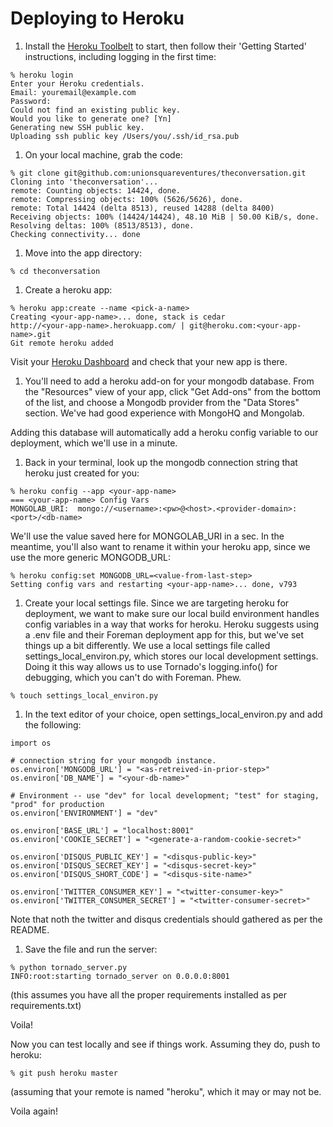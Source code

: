Deploying to Heroku
====================

1. Install the [Heroku Toolbelt](http://toolbelt.heroku.com) to start, then follow their 'Getting Started' instructions, including logging in the first time:

```
% heroku login
Enter your Heroku credentials.
Email: youremail@example.com
Password:
Could not find an existing public key.
Would you like to generate one? [Yn]
Generating new SSH public key.
Uploading ssh public key /Users/you/.ssh/id_rsa.pub
```

1. On your local machine, grab the code:

```
% git clone git@github.com:unionsquareventures/theconversation.git
Cloning into 'theconversation'...
remote: Counting objects: 14424, done.
remote: Compressing objects: 100% (5626/5626), done.
remote: Total 14424 (delta 8513), reused 14288 (delta 8400)
Receiving objects: 100% (14424/14424), 48.10 MiB | 50.00 KiB/s, done.
Resolving deltas: 100% (8513/8513), done.
Checking connectivity... done
```

1. Move into the app directory:

```
% cd theconversation
```

1. Create a heroku app:

```
% heroku app:create --name <pick-a-name>
Creating <your-app-name>... done, stack is cedar
http://<your-app-name>.herokuapp.com/ | git@heroku.com:<your-app-name>.git
Git remote heroku added
```

Visit your [Heroku Dashboard](http://id.heroku.com) and check that your new app is there.

1. You'll need to add a heroku add-on for your mongodb database.  From the "Resources" view of your app, click "Get Add-ons" from the bottom of the list, and choose a Mongodb provider from the "Data Stores" section.  We've had good experience with MongoHQ and Mongolab.  

Adding this database will automatically add a heroku config variable to our deployment, which we'll use in a minute.

1. Back in your terminal, look up the mongodb connection string that heroku just created for you:

```
% heroku config --app <your-app-name>
=== <your-app-name> Config Vars
MONGOLAB_URI:  mongo://<username>:<pw>@<host>.<provider-domain>:<port>/<db-name>
```

We'll use the value saved here for MONGOLAB_URI in a sec.  In the meantime, you'll also want to rename it within your heroku app, since we use the more generic MONGODB_URL:

```
% heroku config:set MONGODB_URL=<value-from-last-step>
Setting config vars and restarting <your-app-name>... done, v793
```

1. Create your local settings file.  Since we are targeting heroku for deployment, we want to make sure our local build environment handles config variables in a way that works for heroku.  Heroku suggests using a .env file and their Foreman deployment app for this, but we've set things up a bit differently.  We use a local settings file called settings_local_environ.py, which stores our local development settings.  Doing it this way allows us to use Tornado's logging.info() for debugging, which you can't do with Foreman.  Phew.

```
% touch settings_local_environ.py
```
1. In the text editor of your choice, open settings_local_environ.py and add the following:

```
import os

# connection string for your mongodb instance.
os.environ['MONGODB_URL'] = "<as-retreived-in-prior-step>"
os.environ['DB_NAME'] = "<your-db-name>"

# Environment -- use "dev" for local development; "test" for staging, "prod" for production
os.environ['ENVIRONMENT'] = "dev"

os.environ['BASE_URL'] = "localhost:8001"
os.environ['COOKIE_SECRET'] = "<generate-a-random-cookie-secret>"

os.environ['DISQUS_PUBLIC_KEY'] = "<disqus-public-key>"
os.environ['DISQUS_SECRET_KEY'] = "<disqus-secret-key>"
os.environ['DISQUS_SHORT_CODE'] = "<disqus-site-name>"

os.environ['TWITTER_CONSUMER_KEY'] = "<twitter-consumer-key>"
os.environ['TWITTER_CONSUMER_SECRET'] = "<twitter-consumer-secret>"
```

Note that noth the twitter and disqus credentials should gathered as per the README.

1. Save the file and run the server:
```
% python tornado_server.py
INFO:root:starting tornado_server on 0.0.0.0:8001
```

(this assumes you have all the proper requirements installed as per requirements.txt)

Voila!

Now you can test locally and see if things work.  Assuming they do, push to heroku:

```
% git push heroku master
```

(assuming that your remote is named "heroku", which it may or may not be.

Voila again!





 
